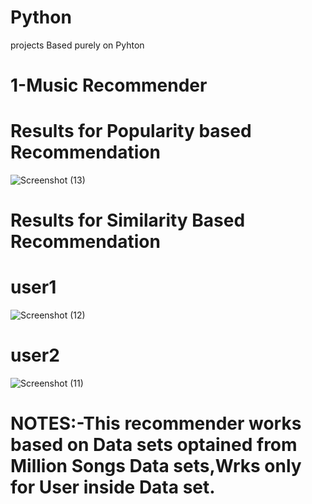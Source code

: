 # Python
projects Based purely on Pyhton
   # 1-Music Recommender 
# Results for Popularity based Recommendation
![Screenshot (13)](https://user-images.githubusercontent.com/102205233/176394085-137fd98b-7f23-4414-987e-c080085397a6.png)
# Results for Similarity Based Recommendation
# user1
![Screenshot (12)](https://user-images.githubusercontent.com/102205233/176394253-2291b562-7ba8-4220-987e-ba8b203521d6.png)
# user2
![Screenshot (11)](https://user-images.githubusercontent.com/102205233/176394394-061a0a85-e8c1-48b4-a005-1d9805f8e916.png)
   # NOTES:-This recommender works based on Data sets optained from Million Songs Data sets,Wrks only for User inside Data set.
